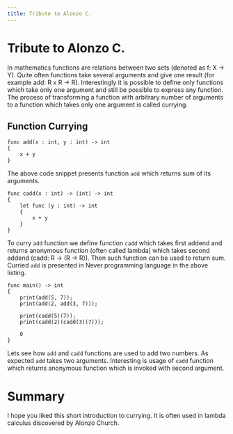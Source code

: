 ```yaml
---
title: Tribute to Alonzo C.
---
```


# Tribute to Alonzo C.

In mathematics functions are relations between two sets (denoted as f: X -> Y).
Quite often functions take several arguments and give one result (for example
add: R x R -> R). Interestingly it is possible to define only functions
which take only one argument and still be possible to express any function.
The process of transforming a function with arbitrary number of arguments
to a function which takes only one argument is called currying.

## Function Currying

```never
func add(x : int, y : int) -> int
{
    x + y
}
```

The above code snippet presents function ```add``` which returns sum of its
arguments.

```never
func cadd(x : int) -> (int) -> int
{
    let func (y : int) -> int
    {
        x + y
    }
}
```

To curry ```add``` function we define function ```cadd``` which takes first 
addend and returns anonymous function (often called lambda) which takes second
addend (cadd: R -> (R -> R)). Then such function can be used to return sum.
Curried ```add``` is presented in Never programming language in the above listing.

```never
func main() -> int
{
    print(add(5, 7));
    print(add(2, add(3, 7)));

    print(cadd(5)(7));
    print(cadd(2)(cadd(3)(7)));

    0
}
```

Lets see how ```add``` and ```cadd``` functions are used to add two numbers.
As expected ```add``` takes two arguments. Interesting is usage of ```cadd```
function which returns anonymous function which is invoked with second argument.

# Summary

I hope you liked this short introduction to currying. It is often used
in lambda calculus discovered by Alonzo Church.


